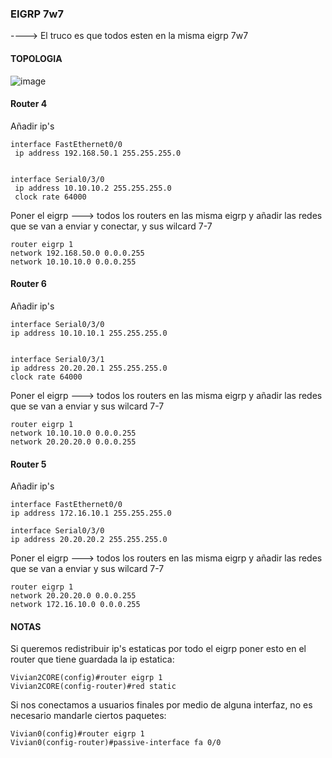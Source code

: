### EIGRP 7w7
----> El truco es que todos esten en la misma eigrp 7w7
#### TOPOLOGIA 
![image](https://github.com/JZane21/comandos-packet-tracer/assets/40927763/830d34f9-a82c-4e8e-bd27-291354883114)


#### Router 4

Añadir ip's
```
interface FastEthernet0/0
 ip address 192.168.50.1 255.255.255.0


interface Serial0/3/0
 ip address 10.10.10.2 255.255.255.0
 clock rate 64000
```

Poner el eigrp ---> todos los routers en las misma eigrp y añadir las redes que se van a enviar y conectar, y sus wilcard 7-7

```
router eigrp 1
network 192.168.50.0 0.0.0.255
network 10.10.10.0 0.0.0.255
```

#### Router 6

Añadir ip's
```
interface Serial0/3/0
ip address 10.10.10.1 255.255.255.0


interface Serial0/3/1
ip address 20.20.20.1 255.255.255.0
clock rate 64000
```

Poner el eigrp ---> todos los routers en las misma eigrp y añadir las redes que se van a enviar y sus wilcard 7-7
```
router eigrp 1
network 10.10.10.0 0.0.0.255
network 20.20.20.0 0.0.0.255
```


#### Router 5
Añadir ip's

```
interface FastEthernet0/0
ip address 172.16.10.1 255.255.255.0

interface Serial0/3/0
ip address 20.20.20.2 255.255.255.0
```
Poner el eigrp ---> todos los routers en las misma eigrp y añadir las redes que se van a enviar y sus wilcard 7-7

```
router eigrp 1
network 20.20.20.0 0.0.0.255
network 172.16.10.0 0.0.0.255
```

#### NOTAS  
Si queremos redistribuir ip's estaticas por todo el eigrp poner esto en el router que tiene guardada la ip estatica:
```pk
Vivian2CORE(config)#router eigrp 1
Vivian2CORE(config-router)#red static
```
Si nos conectamos a usuarios finales por medio de alguna interfaz, no es necesario mandarle ciertos paquetes:
```
Vivian0(config)#router eigrp 1
Vivian0(config-router)#passive-interface fa 0/0
```
